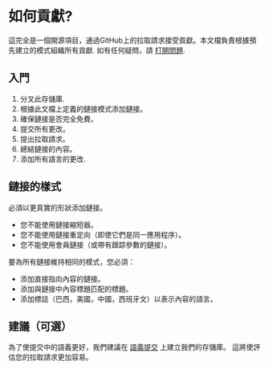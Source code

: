 # 如何貢獻?
這完全是一個開源項目，通過GitHub上的拉取請求接受貢獻。本文檔負責根據預先建立的模式組織所有貢獻. 如有任何疑問，請 [打開問題](https://github.com/iuricode/recursos-gratuitos/issues/new).

## 入門
1. 分叉此存儲庫.
2. 根據此文檔上定義的鏈接模式添加鏈接。
3. 確保鏈接是否完全免費。
4. 提交所有更改。
5. 提出拉取請求。
6. 總結鏈接的內容。
7. 添加所有語言的更改.

## 鏈接的樣式
必須以更真實的形狀添加鏈接。
- 您不能使用鏈接縮短器。
- 您不能使用鏈接重定向（即使它們是同一應用程序）。
- 您不能使用會員鏈接（或帶有跟踪參數的鏈接）。

要為所有鏈接維持相同的模式，您必須：

- 添加直接指向內容的鏈接。
- 添加與鏈接中內容標題匹配的標題。
- 添加標誌（巴西，美國，中國，西班牙文）以表示內容的語言。

## 建議（可選）
為了使提交中的語義更好，我們建議在 [語義提交](https://github.com/iuricode/padroes-de-commits) 上建立我們的存儲庫。 這將使評估您的拉取請求更加容易。